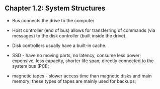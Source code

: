 ## Chapter 1.2: System Structures

- Bus connects the drive to the computer

- Host controller (end of bus) allows for transferring of commands (via messages) to the disk controller (built inside the drive).

- Disk controllers usually have a built-in cache.

- SSD - have no moving parts, no latency, consume less power; expensive, less capacity, shorter life span; directly connected to the system bus (PCI); 

- magnetic tapes - slower access time than magnetic disks and main memory; these types of tapes are mainly used for backups; 